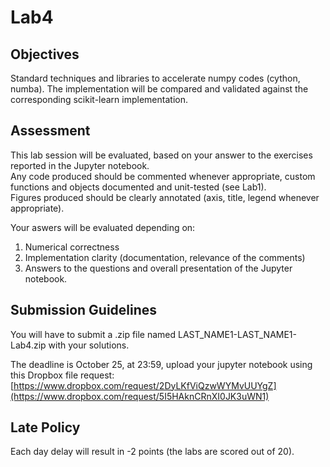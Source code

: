 # Lab4 

## Objectives 

Standard techniques and libraries to accelerate numpy codes (cython, numba). 
The implementation will be compared and validated against the corresponding scikit-learn implementation.

## Assessment 

This lab session will be evaluated, based on your answer to the exercises reported in the Jupyter notebook.\
Any code produced should be commented whenever appropriate, custom functions and objects documented and unit-tested (see Lab1).\
Figures produced should be clearly annotated (axis, title, legend whenever appropriate).

Your aswers will be evaluated depending on:
1. Numerical correctness
2. Implementation clarity (documentation, relevance of the comments)
3. Answers to the questions and overall presentation of the Jupyter notebook.

## Submission Guidelines

You will have to submit a .zip file named LAST_NAME1-LAST_NAME1-Lab4.zip with your solutions.

The deadline is October 25, at 23:59, upload your jupyter notebook using this Dropbox file request:
[https://www.dropbox.com/request/2DyLKfViQzwWYMvUUYgZ](https://www.dropbox.com/request/5I5HAknCRnXI0JK3uWN1)

## Late Policy

Each day delay will result in -2 points (the labs are scored out of 20).



